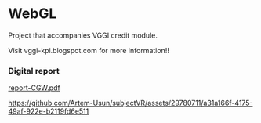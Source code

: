 # WebGL

Project that accompanies VGGI credit module.

Visit vggi-kpi.blogspot.com for more information!!

### Digital report

[report-CGW.pdf](./report_CGW.pdf)




https://github.com/Artem-Usun/subjectVR/assets/29780711/a31a166f-4175-49af-922e-b2119fd6e511


